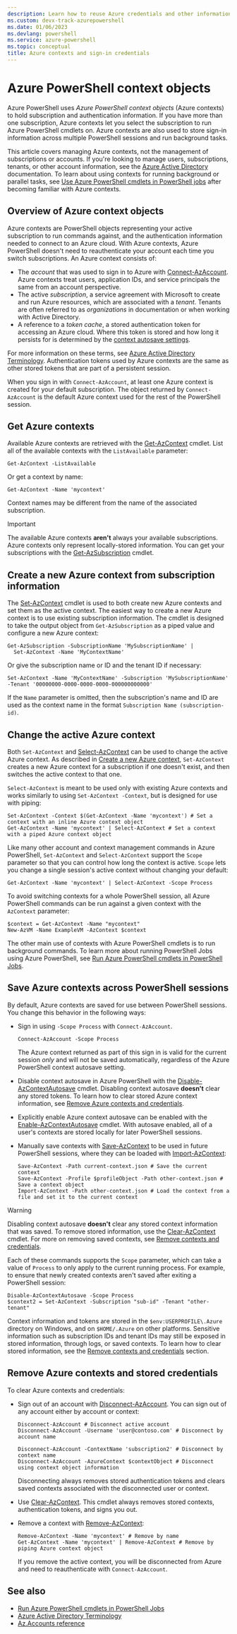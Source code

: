 ```yaml
---
description: Learn how to reuse Azure credentials and other information across multiple PowerShell sessions.
ms.custom: devx-track-azurepowershell
ms.date: 01/06/2023
ms.devlang: powershell
ms.service: azure-powershell
ms.topic: conceptual
title: Azure contexts and sign-in credentials
---
```


# Azure PowerShell context objects

Azure PowerShell uses _Azure PowerShell context objects_ (Azure contexts) to hold subscription and
authentication information. If you have more than one subscription, Azure contexts let you select
the subscription to run Azure PowerShell cmdlets on. Azure contexts are also used to store sign-in
information across multiple PowerShell sessions and run background tasks.

This article covers managing Azure contexts, not the management of subscriptions or accounts. If
you're looking to manage users, subscriptions, tenants, or other account information, see the
[Azure Active Directory](/azure/active-directory) documentation. To learn about using contexts for
running background or parallel tasks, see
[Use Azure PowerShell cmdlets in PowerShell jobs](using-psjobs.md) after becoming familiar with
Azure contexts.

## Overview of Azure context objects

Azure contexts are PowerShell objects representing your active subscription to run commands against,
and the authentication information needed to connect to an Azure cloud. With Azure contexts, Azure
PowerShell doesn't need to reauthenticate your account each time you switch subscriptions. An Azure
context consists of:

- The _account_ that was used to sign in to Azure with
  [Connect-AzAccount](/powershell/module/az.accounts/connect-azaccount). Azure contexts treat users,
  application IDs, and service principals the same from an account perspective.
- The active _subscription_, a service agreement with Microsoft to create and run Azure resources,
  which are associated with a _tenant_. Tenants are often referred to as _organizations_ in
  documentation or when working with Active Directory.
- A reference to a _token cache_, a stored authentication token for accessing an Azure cloud. Where
  this token is stored and how long it persists for is determined by the
  [context autosave settings](#save-azure-contexts-across-powershell-sessions).

For more information on these terms, see
[Azure Active Directory Terminology](/azure/active-directory/fundamentals/active-directory-whatis#terminology).
Authentication tokens used by Azure contexts are the same as other stored tokens that are part of a
persistent session.

When you sign in with `Connect-AzAccount`, at least one Azure context is created for your default
subscription. The object returned by `Connect-AzAccount` is the default Azure context used for the
rest of the PowerShell session.

## Get Azure contexts

Available Azure contexts are retrieved with the
[Get-AzContext](/powershell/module/az.accounts/get-azcontext) cmdlet. List all of the available
contexts with the `ListAvailable` parameter:

```azurepowershell-interactive
Get-AzContext -ListAvailable
```

Or get a context by name:

```azurepowershell-interactive
Get-AzContext -Name 'mycontext'
```

Context names may be different from the name of the associated subscription.

> [!IMPORTANT]
> The available Azure contexts __aren't__ always your available subscriptions. Azure contexts only
> represent locally-stored information. You can get your subscriptions with the
> [Get-AzSubscription](/powershell/module/Az.Accounts/Get-AzSubscription) cmdlet.

## Create a new Azure context from subscription information

The [Set-AzContext](/powershell/module/Az.Accounts/Set-AzContext) cmdlet is used to both create new
Azure contexts and set them as the active context. The easiest way to create a new Azure context is
to use existing subscription information. The cmdlet is designed to take the output object from
`Get-AzSubscription` as a piped value and configure a new Azure context:

```azurepowershell-interactive
Get-AzSubscription -SubscriptionName 'MySubscriptionName' |
  Set-AzContext -Name 'MyContextName'
```

Or give the subscription name or ID and the tenant ID if necessary:

```azurepowershell-interactive
Set-AzContext -Name 'MyContextName' -Subscription 'MySubscriptionName' -Tenant '00000000-0000-0000-0000-000000000000'
```

If the `Name` parameter is omitted, then the subscription's name and ID are used as the context name
in the format `Subscription Name (subscription-id)`.

## Change the active Azure context

Both `Set-AzContext` and [Select-AzContext](/powershell/module/az.accounts/set-azcontext) can be
used to change the active Azure context. As described in
[Create a new Azure context](#create-a-new-azure-context-from-subscription-information),
`Set-AzContext` creates a new Azure context for a subscription if one doesn't exist, and then
switches the active context to that one.

`Select-AzContext` is meant to be used only with existing Azure contexts and works similarly to
using `Set-AzContext -Context`, but is designed for use with piping:

```azurepowershell-interactive
Set-AzContext -Context $(Get-AzContext -Name 'mycontext') # Set a context with an inline Azure context object
Get-AzContext -Name 'mycontext' | Select-AzContext # Set a context with a piped Azure context object
```

Like many other account and context management commands in Azure PowerShell, `Set-AzContext` and
`Select-AzContext` support the `Scope` parameter so that you can control how long the context is
active. `Scope` lets you change a single session's active context without changing your default:

```azurepowershell-interactive
Get-AzContext -Name 'mycontext' | Select-AzContext -Scope Process
```

To avoid switching contexts for a whole PowerShell session, all Azure PowerShell commands can be run
against a given context with the `AzContext` parameter:

```azurepowershell-interactive
$context = Get-AzContext -Name "mycontext"
New-AzVM -Name ExampleVM -AzContext $context
```

The other main use of contexts with Azure PowerShell cmdlets is to run background commands. To learn
more about running PowerShell Jobs using Azure PowerShell, see
[Run Azure PowerShell cmdlets in PowerShell Jobs](using-psjobs.md).

## Save Azure contexts across PowerShell sessions

By default, Azure contexts are saved for use between PowerShell sessions. You change this behavior
in the following ways:

- Sign in using `-Scope Process` with `Connect-AzAccount`.

  ```azurepowershell
  Connect-AzAccount -Scope Process
  ```

  The Azure context returned as part of this sign in is valid for the current session _only_ and
  will not be saved automatically, regardless of the Azure PowerShell context autosave setting.
- Disable context autosave in Azure PowerShell with the
  [Disable-AzContextAutosave](/powershell/module/az.accounts/disable-azcontextautosave) cmdlet.
  Disabling context autosave __doesn't__ clear any stored tokens. To learn how to clear stored Azure
  context information, see
  [Remove Azure contexts and credentials](#remove-azure-contexts-and-stored-credentials).
- Explicitly enable Azure context autosave can be enabled with the
  [Enable-AzContextAutosave](/powershell/module/az.accounts/enable-azcontextautosave) cmdlet. With
  autosave enabled, all of a user's contexts are stored locally for later PowerShell sessions.
- Manually save contexts with [Save-AzContext](/powershell/module/az.accounts/save-azcontext) to be
  used in future PowerShell sessions, where they can be loaded with
  [Import-AzContext](/powershell/module/az.accounts/import-azcontext):

  ```azurepowershell
  Save-AzContext -Path current-context.json # Save the current context
  Save-AzContext -Profile $profileObject -Path other-context.json # Save a context object
  Import-AzContext -Path other-context.json # Load the context from a file and set it to the current context
  ```

> [!WARNING]
> Disabling context autosave __doesn't__ clear any stored context information that was saved. To
> remove stored information, use the
> [Clear-AzContext](/powershell/module/az.accounts/Clear-AzContext) cmdlet. For more on removing
> saved contexts, see
> [Remove contexts and credentials](#remove-azure-contexts-and-stored-credentials).

Each of these commands supports the `Scope` parameter, which can take a value of `Process` to only
apply to the current running process. For example, to ensure that newly created contexts aren't
saved after exiting a PowerShell session:

```azurepowershell-interactive
Disable-AzContextAutosave -Scope Process
$context2 = Set-AzContext -Subscription "sub-id" -Tenant "other-tenant"
```

Context information and tokens are stored in the `$env:USERPROFILE\.Azure` directory on Windows, and
on `$HOME/.Azure` on other platforms. Sensitive information such as subscription IDs and tenant IDs
may still be exposed in stored information, through logs, or saved contexts. To learn how to clear
stored information, see the
[Remove contexts and credentials](#remove-azure-contexts-and-stored-credentials) section.

## Remove Azure contexts and stored credentials

To clear Azure contexts and credentials:

- Sign out of an account with
  [Disconnect-AzAccount](/powershell/module/az.accounts/disconnect-azaccount). You can sign out of
  any account either by account or context:

  ```azurepowershell-interactive
  Disconnect-AzAccount # Disconnect active account
  Disconnect-AzAccount -Username 'user@contoso.com' # Disconnect by account name

  Disconnect-AzAccount -ContextName 'subscription2' # Disconnect by context name
  Disconnect-AzAccount -AzureContext $contextObject # Disconnect using context object information
  ```

  Disconnecting always removes stored authentication tokens and clears saved contexts associated
  with the disconnected user or context.
- Use [Clear-AzContext](/powershell/module/az.accounts/Clear-AzContext). This cmdlet always removes
  stored contexts, authentication tokens, and signs you out.
- Remove a context with [Remove-AzContext](/powershell/module/az.accounts/remove-azcontext):

  ```azurepowershell-interactive
  Remove-AzContext -Name 'mycontext' # Remove by name
  Get-AzContext -Name 'mycontext' | Remove-AzContext # Remove by piping Azure context object
  ```

  If you remove the active context, you will be disconnected from Azure and need to reauthenticate
  with `Connect-AzAccount`.

## See also

- [Run Azure PowerShell cmdlets in PowerShell Jobs](using-psjobs.md)
- [Azure Active Directory Terminology](/azure/active-directory/fundamentals/active-directory-whatis#terminology)
- [Az.Accounts reference](/powershell/module/az.accounts)
